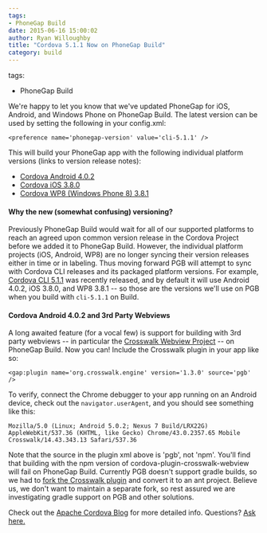```yaml
---
tags:
- PhoneGap Build
date: 2015-06-16 15:00:02
author: Ryan Willoughby
title: "Cordova 5.1.1 Now on PhoneGap Build"
category: build
---
```

tags:
- PhoneGap Build

We're happy to let you know that we've updated PhoneGap for iOS, Android, and Windows Phone on PhoneGap Build. The latest version can be used by setting the following in your config.xml:

    <preference name='phonegap-version' value='cli-5.1.1' />

This will build your PhoneGap app with the following individual platform versions (links to version release notes):

 * [Cordova Android 4.0.2](https://github.com/apache/cordova-android/blob/4.0.2/RELEASENOTES.md)
 * [Cordova iOS 3.8.0](https://github.com/apache/cordova-ios/blob/3.8.0/RELEASENOTES.md)
 * [Cordova WP8 (Windows Phone 8) 3.8.1](https://github.com/apache/cordova-wp8/blob/3.8.1/RELEASENOTES.md)

#### Why the new (somewhat confusing) versioning?

 Previously PhoneGap Build would wait for all of our supported platforms to reach an agreed upon common version release in the Cordova Project before we added it to PhoneGap Build. However, the individual platform projects (iOS, Android, WP8) are no longer syncing their version releases either in time or in labeling. Thus moving forward PGB will attempt to sync with Cordova CLI releases and its packaged platform versions. For example, [Cordova CLI 5.1.1](https://github.com/apache/cordova-cli/releases/tag/5.1.1) was recently released, and by default it will use Android 4.0.2, iOS 3.8.0, and WP8 3.8.1 -- so those are the versions we'll use on PGB when you build with `cli-5.1.1` on Build.

#### Cordova Android 4.0.2 and 3rd Party Webviews

A long awaited feature (for a vocal few) is support for building with 3rd party webviews -- in particular the [Crosswalk Webview Project](https://crosswalk-project.org/) -- on PhoneGap Build. Now you can! Include the Crosswalk plugin in your app like so:

    <gap:plugin name='org.crosswalk.engine' version='1.3.0' source='pgb' />

To verify, connect the Chrome debugger to your app running on an Android device, check out the `navigator.userAgent`, and you should see something like this:

    Mozilla/5.0 (Linux; Android 5.0.2; Nexus 7 Build/LRX22G) AppleWebKit/537.36 (KHTML, like Gecko) Chrome/43.0.2357.65 Mobile Crosswalk/14.43.343.13 Safari/537.36

Note that the source in the plugin xml above is 'pgb', not 'npm'. You'll find that building with the npm version of cordova-plugin-crosswalk-webview will fail on PhoneGap Build. Currently PGB doesn't support gradle builds, so we had to [fork the Crosswalk plugin](https://github.com/phonegap-build/cordova-plugin-crosswalk-webview/tree/plugin_with_arm_binary) and convert it to an ant project. Believe us, we don't want to maintain a separate fork, so rest assured we are investigating gradle support on PGB and other solutions.

Check out the [Apache Cordova Blog](https://cordova.apache.org/blog/) for more detailed info. Questions? [Ask here.](https://community.phonegap.com)
